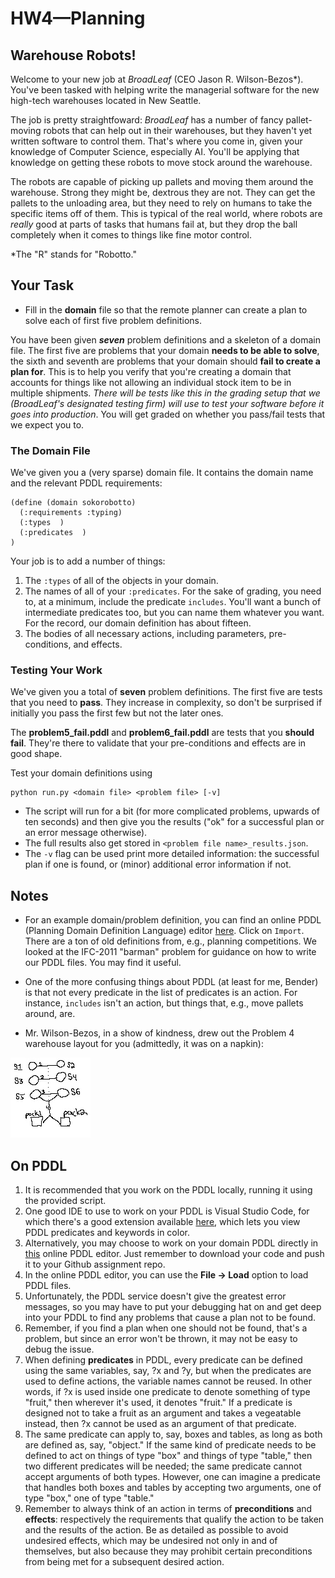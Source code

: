 # HW4—Planning

## Warehouse Robots!

Welcome to your new job at _BroadLeaf_ (CEO Jason R. Wilson-Bezos\*).
You've been tasked with helping write the managerial software for the 
new high-tech warehouses located in New Seattle.

The job is pretty straightfoward: _BroadLeaf_ has a number of fancy 
pallet-moving robots that can help out in their warehouses, but they
haven't yet written software to control them. That's where you come
in, given your knowledge of Computer Science, especially AI. You'll be applying
that knowledge on getting these robots to move stock around the 
warehouse.

The robots are capable of picking up pallets and moving them around 
the warehouse. Strong they might be, dextrous they are not. They can
get the pallets to the unloading area, but they need to rely on humans
to take the specific items off of them. This is typical of the real
world, where robots are _really_ good at parts of tasks that humans
fail at, but they drop the ball completely when it comes to things like 
fine motor control.

\*The "R" stands for "Robotto."

## Your Task

* Fill in the __domain__ file so that the remote planner can create a plan
to solve each of first five problem definitions.

You have been given ___seven___ problem definitions and a skeleton of a 
domain file. The first five are problems that your domain __needs to be
able to solve__, the sixth and seventh are problems that your domain
should __fail to create a plan for__. This is to help you verify that
you're creating a domain that accounts for things like not 
allowing an individual stock item to be in multiple shipments. _There
will be tests like this in the grading setup that we (BroadLeaf's
designated testing firm) will use to test your software before it goes
into production_. You will get graded on whether you pass/fail tests that
we expect you to.

### The Domain File

We've given you a (very sparse) domain file. It contains the domain
name and the relevant PDDL requirements:

```
(define (domain sokorobotto)
  (:requirements :typing)
  (:types  )
  (:predicates  )
)
```

Your job is to add a number of things:

1. The `:types` of all of the objects in your domain.
2. The names of all of your `:predicates`. For the sake of grading, you
need to, at a minimum, include the predicate `includes`. You'll want a
bunch of intermediate predicates too, but you can name them whatever
you want. For the record, our domain definition has about fifteen.
3. The bodies of all necessary actions, including parameters, pre-conditions,
and effects.


### Testing Your Work

We've given you a total of __seven__ problem definitions. The first five
are tests that you need to __pass__. They increase in complexity, so don't
be surprised if initially you pass the first few but not the later 
ones.

The __problem5_fail.pddl__ and __problem6_fail.pddl__ are tests that you __should fail__. 
They're there to validate that your pre-conditions and effects are in good
shape.

Test your domain definitions using
```
python run.py <domain file> <problem file> [-v]
```
* The script will run for a bit (for more complicated problems, upwards
of ten seconds) and then give you the results ("ok" for a successful plan
or an error message otherwise).
* The full results also get stored in `<problem file name>_results.json`.
* The `-v` flag can be used print more detailed information: the successful
plan if one is found, or (minor) additional error information if not.

## Notes

* For an example domain/problem definition, you can find an online PDDL
(Planning Domain Definition Language) editor [here](http://editor.planning.domains/#).
Click on `Import`.
There are a ton of old definitions from, e.g., planning competitions.
We looked at the IFC-2011 "barman" problem for guidance on how to 
write our PDDL files. You may find it useful.

* One of the more confusing things about PDDL (at least for me,
Bender) is that not every predicate in the list of predicates is an 
action. For instance, `includes` isn't an action, but things that, e.g., move pallets around, are.

* Mr. Wilson-Bezos, in a show of kindness, drew out the Problem 4 
warehouse layout for you (admittedly, it was on a napkin):

![map](./lol.jpg)

## On PDDL

1. It is recommended that you work on the PDDL locally, running it using the provided script.
2. One good IDE to use to work on your PDDL is Visual Studio Code, for which there's a good extension available [here](https://marketplace.visualstudio.com/items?itemName=jan-dolejsi.pddl), which lets you view PDDL predicates and keywords in color.
3. Alternatively, you may choose to work on your domain PDDL directly in [this](http://editor.planning.domains/#) online PDDL editor. Just remember to download your code and push it to your Github assignment repo.
4. In the online PDDL editor, you can use the __File -> Load__ option to load PDDL files.
5. Unfortunately, the PDDL service doesn't give the greatest error messages, so you may have to put your debugging hat on and get deep into your PDDL to find any problems that cause a plan not to be found.
6. Remember, if you find a plan when one should not be found, that's a problem, but since an error won't be thrown, it may not be easy to debug the issue.
7. When defining __predicates__ in PDDL, every predicate can be defined using the same variables, say, ?x and ?y, but when the predicates are used to define actions, the variable names cannot be reused. In other words, if ?x is used inside one predicate to denote something of type "fruit," then wherever it's used, it denotes "fruit." If a predicate is designed not to take a fruit as an argument and takes a vegeatable instead, then ?x cannot be used as an argument of that predicate.
8. The same predicate can apply to, say, boxes and tables, as long as both are defined as, say, "object." If the same kind of predicate needs to be defined to act on things of type "box" and things of type "table," then two different predicates will be needed; the same predicate cannot accept arguments of both types. However, one can imagine a predicate that handles both boxes and tables by accepting two arguments, one of type "box," one of type "table."
9. Remember to always think of an action in terms of __preconditions__ and __effects__: respectively the requirements that qualify the action to be taken and the results of the action. Be as detailed as possible to avoid undesired effects, which may be undesired not only in and of themselves, but also because they may prohibit certain preconditions from being met for a subsequent desired action.
